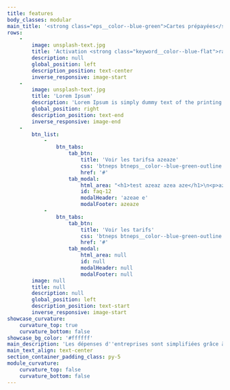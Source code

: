 ```yaml
---
title: features
body_classes: modular
main_title: '<strong class="eps__color--blue-green">Cartes prépayées</strong> pour les frais professionnels'
rows:
    -
        image: unsplash-text.jpg
        title: 'Activation <strong class="keyword__color--blue-flat">rapide</strong>'
        description: null
        global_position: left
        description_position: text-center
        inverse_responsive: image-start
    -
        image: unsplash-text.jpg
        title: 'Lorem Ipsum'
        description: 'Lorem Ipsum is simply dummy text of the printing and typesetting industry. Lorem Ipsum has been the industry''s standard dummy text ever since the 1500s, when an unknown printer took a galley of type and scrambled it to make a type specimen book. It has survived not only five centuries, but also the leap into electronic typesetting, remaining essentially unchanged. It was popularised in the 1960s with the release of Letraset sheets containing Lorem Ipsum passages, and more recently with desktop publishing software like Aldus PageMaker including versions of Lorem Ipsum.'
        global_position: right
        description_position: text-end
        inverse_responsive: image-end
    -
        btn_list:
            -
                btn_tabs:
                    tab_btn:
                        title: 'Voir les tarifsa azeaze'
                        css: 'btneps btneps__color--blue-green-outline'
                        href: '#'
                    tab_modal:
                        html_area: "<h1>test azeaz azea aze</h1>\n<p>aze aze aze aze aze aze aze ae ae aeaz aee aeaz</p>"
                        id: faq-12
                        modalHeader: 'azeae e'
                        modalFooter: azeaze
            -
                btn_tabs:
                    tab_btn:
                        title: 'Voir les tarifs'
                        css: 'btneps btneps__color--blue-green-outline'
                        href: '#'
                    tab_modal:
                        html_area: null
                        id: null
                        modalHeader: null
                        modalFooter: null
        image: null
        title: null
        description: null
        global_position: left
        description_position: text-start
        inverse_responsive: image-start
showcase_curvature:
    curvature_top: true
    curvature_bottom: false
showcase_bg_color: '#ffffff'
main_description: 'Les dépenses d''entreprises sont simplifiées grâce à une solution tout en un qui va bien plus loin que la simple émission de cartes de paiement. Vous disposez d''une interface web de gestion qui vous laisse la liberté totale de gestion.'
main_text_align: text-center
section_container_padding_class: py-5
module_curvature:
    curvature_top: false
    curvature_bottom: false
---
```


